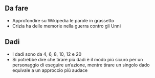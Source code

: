 ## Da fare
- Approfondire su Wikipedia le parole in grassetto
- Crizia ha delle memorie nella guerra contro gli Unni 

## Dadi
- I dadi sono da 4, 6, 8, 10, 12 e 20
- Si potrebbe dire che tirare più dadi è il modo più sicuro per un personaggio di eseguire un’azione, mentre tirare un singolo dado equivale a un approccio più audace


